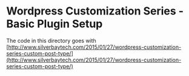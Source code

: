 # Wordpress Customization Series - Basic Plugin Setup

The code in this directory goes with [http://www.silverbaytech.com/2015/01/27/wordpress-customization-series-custom-post-type/](http://www.silverbaytech.com/2015/01/27/wordpress-customization-series-custom-post-type/)

